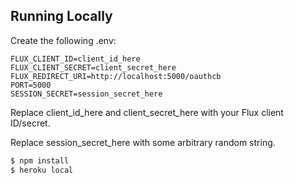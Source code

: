 ## Running Locally

Create the following .env:

```
FLUX_CLIENT_ID=client_id_here
FLUX_CLIENT_SECRET=client_secret_here
FLUX_REDIRECT_URI=http://localhost:5000/oauthcb
PORT=5000
SESSION_SECRET=session_secret_here
```

Replace client_id_here and client_secret_here with your Flux client
ID/secret.

Replace session_secret_here with some arbitrary random string.

```sh
$ npm install
$ heroku local
```
